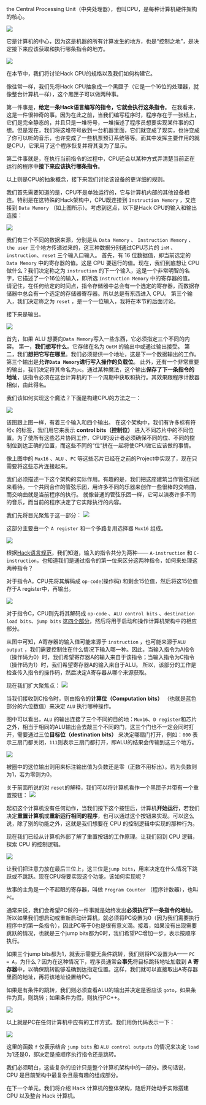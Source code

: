 
the Central Processing Unit（中央处理器），也叫CPU，是每种计算机硬件架构的核心。

![](../../../img/Pasted%20image%2020250810161641.png)

它是计算机的中心，因为这是机器的所有计算发生的地方，也是“控制之地”，是决定接下来应该获取和执行哪条指令的地方。

![](../../../img/Pasted%20image%2020250810161723.png)

在本节中，我们将讨论Hack CPU的规格以及我们如何构建它。

像往常一样，我们先将Hack CPU抽象成一个黑匣子（它是一个16位的处理器，就像整台计算机一样），这个黑匣子可以做两种事。

第一件事是，**给定一条Hack语言编写的指令，它就会执行这条指令**。
在我看来，这是一件很神奇的事。因为在此之前，当我们编写程序时，程序存在于一张纸上，它们是完全静态的，并且只是一堆符号，一堆描述了程序员想要实现某件事的幻想。但是现在，我们将这堆符号放到一台机器里面，它们就变成了现实，也许变成了你可以听的音乐，也许变成了一些机票预订系统等等。而其中发挥主要作用的就是CPU，它采用了这个程序恢复并将其变为了显示。

第二件事就是，在执行当前指令的过程中，CPU还会以某种方式弄清楚当前正在运行的程序中**接下来应该执行哪条指令**。

以上则是CPU的抽象概念，接下来我们讨论该设备的更详细的规则。



我们首先需要知道的是，CPU不是单独运行的，它与计算机内部的其他设备相连。特别是在这特殊的Hack架构中，CPU既连接到 `Instruction Memory` ，又连接到 `Data Memory` （如上图所示）。考虑到这点，以下是Hack CPU的输入和输出连接：

![](../../../img/Pasted%20image%2020250810164236.png)

我们有三个不同的数据来源，分别是从 `Data Memory` 、 `Instruction Memory` 、`the user` 三个地方传递过来的，这三种数据分别通过CPU芯片的 `inM` 、 `instruction`、`reset` 三个输入口输入。
首先，有 16 位数据值，即当前选定的 `Data Memory` 中的寄存器的值。这是 CPU 要运行的值。现在，我们到底想让 CPU 做什么？我们决定称之为 `instruction` 的下一个输入，这是一个非常明智的名字，它描述了一个16位的输入，即所选 `Instruction Memory` 中的寄存器的值。
请记住，在任何给定的时间点，指令存储器中总会有一个选定的寄存器，而数据存储器中总会有一个选定的存储器寄存器。所以总是有东西进入 CPU。
第三个输入，我们决定称之为 `reset` ，是一个一位输入，我将在本节的后面讨论。

接下来是输出。

![](../../../img/Pasted%20image%2020250810170307.png)

首先，如果 ALU 想要向`Data Memory`写入一些东西，它必须指定三个不同的内容。
第一，**我们想写什么**。它存储在名为 `OutM` 的输出中或通过输出接受。
第二，我们**想把它写在哪里**。我们必须提供一个地址，这是下一个数据输出的工作。
第三个输出是**允许`Data Memory`进行写入操作的负载位**。
此外，还有一个非常重要的输出，我们决定将其命名为`pc`。通过某种魔法，这个输出**保存了下一条指令的地址**，该指令必须在这台计算机的下一个周期中获取和执行。其效果跟程序计数器相似，由此得名。

我们该如何实现这个魔法？下面是构建CPU的方法之一：

![](../../../img/Pasted%20image%2020250810170901.png)

该图跟上图一样，有着三个输入和四个输出。
在这个架构中，我们有许多标有符号`c` 的标签，我们用它来表示 **control bits（控制位）** 进入不同芯片中的不同位置。为了使所有这些芯片协同工作，CPU的设计者必须确保不同的位、不同的控制位到达正确的位置，而这些不同的“位”拼在一起将使CPU做它应该做的事情。

像上图中的 `Mux16` 、`ALU` 、`PC` 等这些芯片已经在之前的Project中实现了，现在只需要将这些芯片连接起来。

我们必须描述一下这个架构的实际作用。有趣的是，我们把这座建筑当作管弦乐团来看待。一个共同合作的管弦乐团，用许多不同的乐器来创作一些很棒的交响曲，而交响曲就是当前程序的执行。
就像普通的管弦乐团一样，它可以演奏许多不同的音乐，而当前的程序决定了它实际执行的内容。


我们先将目光聚焦于这一部分：
![](../../../img/Pasted%20image%2020250810173000.png)

这部分主要由一个 `A register` 和一个多路复用选择器 `Mux16` 组成。

![](../../../img/Pasted%20image%2020250810173105.png)

根据[Hack语言规范](../机器语言/Hack语言规范.md)，我们知道，输入的指令共分为两种—— `A-instruction` 和 `C-instruction`，也知道我们是通过指令的第一位来区分这两种指令，如何来处理这两种指令？

对于指令A，CPU先将其解码成 `op-code`(操作码) 和剩余15位值，然后将这15位值存于A register中，再输出。

![](../../../img/Pasted%20image%2020250810173548.png)

对于指令C，CPU则先将其解码成 `op-code` 、`ALU control bits` 、`destination load bits`、`jump bits` 这[四个部分](../机器语言/Hack语言规范.md#^43d39e)，然后将用于启动和操作计算机架构中的相应部分。

从图中可知，A寄存器的输入值可能来源于 `instruction` ，也可能来源于`ALU output` ，我们需要控制住在什么情况下输入哪一种。因此，当输入指令为A指令（操作码为0）时，我们希望寄存器A的输入来自于该指令；当输入指令为C指令（操作码为1）时，我们希望寄存器A的输入来自于ALU。
所以，该部分的工作是检查传入指令的操作码，然后决定A寄存器从哪个来源获取。

现在我们扩大聚焦点：
![](../../../img/Pasted%20image%2020250810200225.png)

当我们接收到C指令时，则由指令的**计算位（Computation bits）** （也就是蓝色部分的六位数值）来决定 `ALU` 执行哪种操作。

图中可以看出，`ALU` 的输出连接了三个不同的目的地：`Mux16`、`D register`和芯片之外，相当于相同的ALU输出会去敲三个不同的门，这三个门也不一定会同时打开，需要通过三位**目标位（destination bits）** 来决定哪扇门打开，例如：`000` 表示三扇门都关闭，`111`则表示三扇门都打开，即ALU的结果会传输到这三个地方。

![](../../../img/Pasted%20image%2020250810202024.png)

被圈中的这位输出则用来标注输出值为负数还是零（正数不用标出）。若为负数则为1，若为零则为0。


关于前面所说的对 `reset`的解释，我们可以将计算机看作一个黑匣子并带有一个重置按钮：
![](../../../img/Pasted%20image%2020250810202240.png)

起初这个计算机没有任何动作，当我们按下这个按钮后，计算机**开始运行**，若我们决定**重置计算机**或**重新运行相同的程序**，也可以通过这个按钮来实现。可以这么说，除了别的功能之外，这就是我们想要在 CPU 的控制逻辑中实现的那种行为。

现在我们已经从计算机外部了解了重置按钮的工作原理。让我们回到 CPU 逻辑，探索 CPU 的控制逻辑。

![](../../../img/Pasted%20image%2020250810203531.png)

让我们把注意力放在最后三位上，这三位是`jump bits`，用来决定在什么情况下跳跃或不跳跃。现在CPU将要实现这个功能，该如何实现呢？

故事的主角是一个不起眼的寄存器，叫做 `Program Counter` （程序计数器），也叫`PC`。

通常来说，我们会希望PC做的一件事就是始终发出**必须执行下一条指令的地址**。所以如果我们想启动或重新启动计算机，就必须将PC设置为0（因为我们需要执行程序中的第一条指令），因此PC等于0也是很有意义滴。接着，如果没有出现需要跳跃的情况，也就是三个jump bits都为0时，我们希望PC增加一步，表示按顺序执行。

如果三个jump bits都为1，就表示需要无条件跳转，我们则将PC设置为A—— `PC = A`，为什么？因为在这种情况下，程序员通常会**事先**将目标跳转地址加载到 **A 寄存器**中，以确保跳转能够准确到达指定位置。这样，我们就可以直接取出A寄存器里面的地址，再将该地址设置给PC。

如果是有条件的跳转，我们则必须查看ALU的输出并决定是否应该 `goto`，如果条件为真，则跳转；如果条件为假，则执行PC++。

![](../../../img/Pasted%20image%2020250811155748.png)

以上就是PC在任何计算机中应有的工作方式。我们用伪代码表示一下：

![](../../../img/Pasted%20image%2020250810205354.png)

这里的函数 `f` 仅表示结合 `jump bits` 和 `ALU control outputs` 的情况来决定 `load` 为1还是0，即决定是按顺序执行指令还是跳转。

我们必须明白，这些复杂的设计只是整个计算机架构中的一部分。换句话说，CPU 是目前架构中最复杂且最有趣的组成部分。

在下一个单元，我们将介绍 Hack 计算机的整体架构，随后开始动手实际搭建 CPU 以及整台 Hack 计算机。